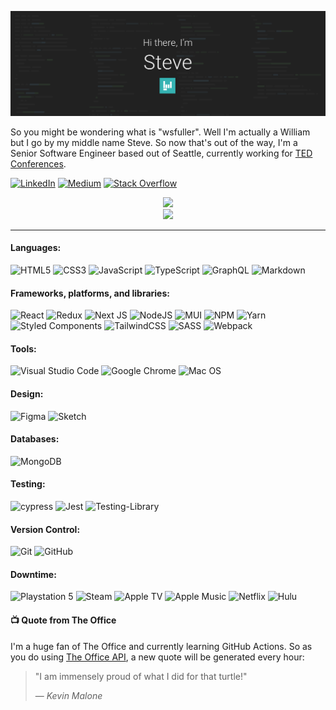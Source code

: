 [![GitHub Banner](./assets/banner.png)](https://wsfuller.dev)

So you might be wondering what is "wsfuller". Well I'm actually a William but I go by my middle name Steve. So now that's out of the way, I'm a Senior Software Engineer based out of Seattle, currently working for [TED Conferences](https://www.ted.com/).

[![LinkedIn](https://img.shields.io/badge/linkedin-%230077B5.svg?style=for-the-badge&logo=linkedin&logoColor=white)](https://www.linkedin.com/in/wsfuller-dev/)
[![Medium](https://img.shields.io/badge/Medium-12100E?style=for-the-badge&logo=medium&logoColor=white)](https://wsfuller.medium.com/)
[![Stack Overflow](https://img.shields.io/badge/-Stackoverflow-FE7A16?style=for-the-badge&logo=stack-overflow&logoColor=white)](https://stackoverflow.com/users/3060325/wsfuller)

<div style="text-align: center">
  <img src="https://github-readme-stats.vercel.app/api?username=wsfuller&count_private=true&show_icons=true&theme=prussian" width="400">
  <br />
  <img src="https://github-readme-stats.vercel.app/api/top-langs/?username=wsfuller&hide=php&title_color=ffffff&text_color=c9cacc&icon_color=4AB197&bg_color=1A2B34" />
</div>

---

#### Languages:

![HTML5](https://img.shields.io/badge/html5-%23E34F26.svg?style=for-the-badge&logo=html5&logoColor=white)
![CSS3](https://img.shields.io/badge/css3-%231572B6.svg?style=for-the-badge&logo=css3&logoColor=white)
![JavaScript](https://img.shields.io/badge/javascript-%23323330.svg?style=for-the-badge&logo=javascript&logoColor=%23F7DF1E)
![TypeScript](https://img.shields.io/badge/typescript-%23007ACC.svg?style=for-the-badge&logo=typescript&logoColor=white)
![GraphQL](https://img.shields.io/badge/-GraphQL-E10098?style=for-the-badge&logo=graphql&logoColor=white)
![Markdown](https://img.shields.io/badge/markdown-%23000000.svg?style=for-the-badge&logo=markdown&logoColor=white)

#### Frameworks, platforms, and libraries:

![React](https://img.shields.io/badge/react-%2320232a.svg?style=for-the-badge&logo=react&logoColor=%2361DAFB)
![Redux](https://img.shields.io/badge/redux-%23593d88.svg?style=for-the-badge&logo=redux&logoColor=white)
![Next JS](https://img.shields.io/badge/Next-black?style=for-the-badge&logo=next.js&logoColor=white)
![NodeJS](https://img.shields.io/badge/node.js-6DA55F?style=for-the-badge&logo=node.js&logoColor=white)
![MUI](https://img.shields.io/badge/MUI-%230081CB.svg?style=for-the-badge&logo=material-ui&logoColor=white)
![NPM](https://img.shields.io/badge/NPM-%23000000.svg?style=for-the-badge&logo=npm&logoColor=white)
![Yarn](https://img.shields.io/badge/yarn-%232C8EBB.svg?style=for-the-badge&logo=yarn&logoColor=white)
![Styled Components](https://img.shields.io/badge/styled--components-DB7093?style=for-the-badge&logo=styled-components&logoColor=white)
![TailwindCSS](https://img.shields.io/badge/tailwindcss-%2338B2AC.svg?style=for-the-badge&logo=tailwind-css&logoColor=white)
![SASS](https://img.shields.io/badge/SASS-hotpink.svg?style=for-the-badge&logo=SASS&logoColor=white)
![Webpack](https://img.shields.io/badge/webpack-%238DD6F9.svg?style=for-the-badge&logo=webpack&logoColor=black)

#### Tools:

![Visual Studio Code](https://img.shields.io/badge/Visual%20Studio%20Code-0078d7.svg?style=for-the-badge&logo=visual-studio-code&logoColor=white)
![Google Chrome](https://img.shields.io/badge/Google%20Chrome-4285F4?style=for-the-badge&logo=GoogleChrome&logoColor=white)
![Mac OS](https://img.shields.io/badge/mac%20os-000000?style=for-the-badge&logo=macos&logoColor=F0F0F0)

#### Design:

![Figma](https://img.shields.io/badge/figma-%23F24E1E.svg?style=for-the-badge&logo=figma&logoColor=white)
![Sketch](https://img.shields.io/badge/Sketch-FFB387?style=for-the-badge&logo=sketch&logoColor=black)

#### Databases:

![MongoDB](https://img.shields.io/badge/MongoDB-%234ea94b.svg?style=for-the-badge&logo=mongodb&logoColor=white)

#### Testing:

![cypress](https://img.shields.io/badge/-cypress-%23E5E5E5?style=for-the-badge&logo=cypress&logoColor=058a5e)
![Jest](https://img.shields.io/badge/-jest-%23C21325?style=for-the-badge&logo=jest&logoColor=white)
![Testing-Library](https://img.shields.io/badge/-TestingLibrary-%23E33332?style=for-the-badge&logo=testing-library&logoColor=white)

#### Version Control:

![Git](https://img.shields.io/badge/git-%23F05033.svg?style=for-the-badge&logo=git&logoColor=white)
![GitHub](https://img.shields.io/badge/github-%23121011.svg?style=for-the-badge&logo=github&logoColor=white)

#### Downtime:

![Playstation 5](https://img.shields.io/badge/Playstation%205-003791?style=for-the-badge&logo=playstation-5&logoColor=white)
![Steam](https://img.shields.io/badge/steam-%23000000.svg?style=for-the-badge&logo=steam&logoColor=white)
![Apple TV](https://img.shields.io/badge/Apple%20TV-000000?style=for-the-badge&logo=Apple%20TV&logoColor=white)
![Apple Music](https://img.shields.io/badge/Apple_Music-9933CC?style=for-the-badge&logo=apple-music&logoColor=white)
![Netflix](https://img.shields.io/badge/Netflix-E50914?style=for-the-badge&logo=netflix&logoColor=white)
![Hulu](https://img.shields.io/badge/hulu-1CE783?style=for-the-badge&logo=hulu&logoColor=white)

#### 📺 Quote from The Office

I'm a huge fan of The Office and currently learning GitHub Actions. So as you do using [The Office API](https://www.officeapi.dev/), a new quote will be generated every hour:

> "I am immensely proud of what I did for that turtle!"
>
> &mdash; <cite>Kevin Malone</cite>
